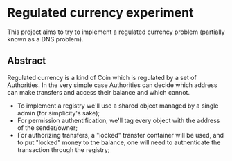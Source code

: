 # Regulated currency experiment

This project aims to try to implement a regulated currency problem (partially known as a DNS problem).

## Abstract

Regulated currency is a kind of Coin which is regulated by a set of Authorities. In the very simple case Authorities can decide which address can make transfers and access their balance and which cannot.

- To implement a registry we'll use a shared object managed by a single admin (for simplicity's sake);
- For permission authentification, we'll tag every object with the address of the sender/owner;
- For authorizing transfers, a "locked" transfer container will be used, and to put "locked" money to the balance, one will need to authenticate the transaction through the registry;



